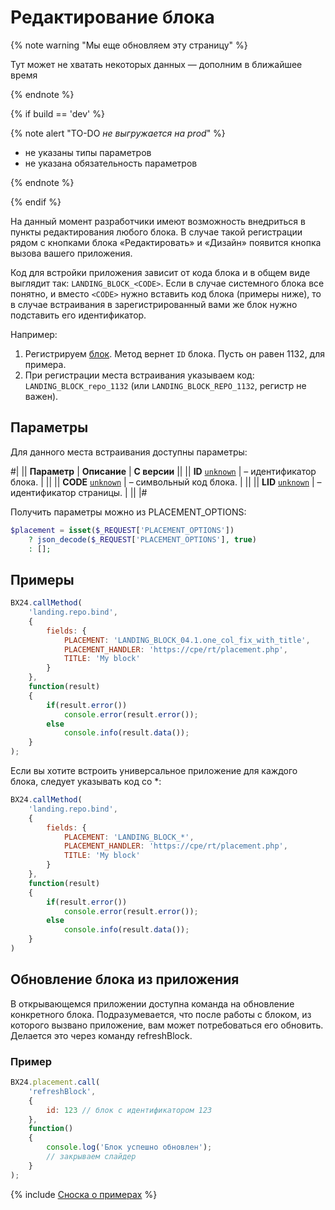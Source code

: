 # Редактирование блока

{% note warning "Мы еще обновляем эту страницу" %}

Тут может не хватать некоторых данных — дополним в ближайшее время

{% endnote %}

{% if build == 'dev' %}

{% note alert "TO-DO _не выгружается на prod_" %}

- не указаны типы параметров
- не указана обязательность параметров

{% endnote %}

{% endif %}

На данный момент разработчики имеют возможность внедриться в пункты редактирования любого блока. В случае такой регистрации рядом с кнопками блока «Редактировать» и «Дизайн» появится кнопка вызова вашего приложения.

Код для встройки приложения зависит от кода блока и в общем виде выглядит так: `LANDING_BLOCK_<CODE>`. Если в случае системного блока все понятно, и вместо `<CODE>` нужно вставить код блока (примеры ниже), то в случае встраивания в зарегистрированный вами же блок нужно подставить его идентификатор.

Например:

1. Регистрируем [блок](../partners-blocks/landing-repo-register.md). Метод вернет `ID` блока. Пусть он равен 1132, для примера.
2. При регистрации места встраивания указываем код: `LANDING_BLOCK_repo_1132` (или `LANDING_BLOCK_REPO_1132`, регистр не важен).

## Параметры

Для данного места встраивания доступны параметры:

#|
|| **Параметр** | **Описание** | **С версии** ||
|| **ID**
[`unknown`](../../data-types.md) | – идентификатор блока. | ||
|| **CODE**
[`unknown`](../../data-types.md) | – символьный код блока. | ||
|| **LID**
[`unknown`](../../data-types.md) | – идентификатор страницы. | ||
|#

Получить параметры можно из PLACEMENT_OPTIONS:

```php
$placement = isset($_REQUEST['PLACEMENT_OPTIONS'])
    ? json_decode($_REQUEST['PLACEMENT_OPTIONS'], true)
    : [];
```

## Примеры

```js
BX24.callMethod(
    'landing.repo.bind',
    {
        fields: {
            PLACEMENT: 'LANDING_BLOCK_04.1.one_col_fix_with_title',
            PLACEMENT_HANDLER: 'https://cpe/rt/placement.php',
            TITLE: 'My block'
        }
    },
    function(result)
    {
        if(result.error())
            console.error(result.error());
        else
            console.info(result.data());
    }
);
```

Если вы хотите встроить универсальное приложение для каждого блока, следует указывать код со *:

```js
BX24.callMethod(
    'landing.repo.bind',
    {
        fields: {
            PLACEMENT: 'LANDING_BLOCK_*',
            PLACEMENT_HANDLER: 'https://cpe/rt/placement.php',
            TITLE: 'My block'
        }
    },
    function(result)
    {
        if(result.error())
            console.error(result.error());
        else
            console.info(result.data());
    }
)
```

## Обновление блока из приложения

В открывающемся приложении доступна команда на обновление конкретного блока. Подразумевается, что после работы с блоком, из которого вызвано приложение, вам может потребоваться его обновить. Делается это через команду refreshBlock.

### Пример

```js
BX24.placement.call(
    'refreshBlock',
    {
        id: 123 // блок с идентификатором 123
    },
    function()
    {
        console.log('Блок успешно обновлен');
        // закрываем слайдер
    }
);
```

{% include [Сноска о примерах](../../../_includes/examples.md) %}